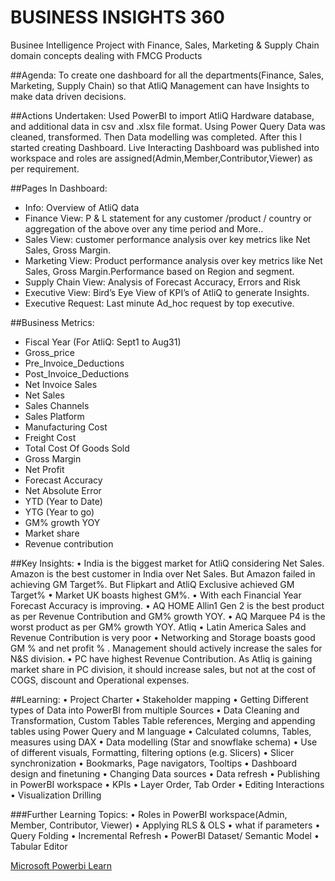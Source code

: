 # BUSINESS INSIGHTS 360

Businee Intelligence Project with Finance, Sales, Marketing & Supply Chain domain concepts dealing with FMCG Products

##Agenda:
To create one dashboard for all the departments(Finance, Sales, Marketing, Supply Chain) so that AtliQ Management can have Insights to make data driven decisions.

##Actions Undertaken:
Used PowerBI to import AtliQ Hardware database, and additional data in csv and .xlsx file format. Using Power Query Data was cleaned, transformed. 
Then Data modelling was completed.
After this I started creating Dashboard.
Live Interacting Dashboard was published into workspace and roles are assigned(Admin,Member,Contributor,Viewer) as per requirement.

##Pages In Dashboard:
* Info: Overview of AtliQ data
* Finance View: P & L statement for any customer /product / country or aggregation of the above over any time period and More..
* Sales View: customer performance analysis over key metrics like Net Sales, Gross Margin.
* Marketing View: Product performance analysis over key metrics like Net Sales, Gross Margin.Performance based on Region and segment.
* Supply Chain View: Analysis of Forecast Accuracy, Errors and Risk
* Executive View: Bird’s Eye View of KPI’s of AtliQ to generate Insights.
* Executive Request: Last minute Ad_hoc request by top executive.

##Business Metrics:
* Fiscal Year (For AtliQ: Sept1 to Aug31)
* Gross_price
* Pre_Invoice_Deductions
* Post_Invoice_Deductions
* Net Invoice Sales
* Net Sales
* Sales Channels
* Sales Platform
* Manufacturing Cost
* Freight Cost
* Total Cost Of Goods Sold
* Gross Margin
* Net Profit
* Forecast Accuracy
* Net Absolute Error
* YTD (Year to Date)
* YTG (Year to go)
* GM% growth YOY
* Market share
* Revenue contribution


##Key Insights:
•	India is the biggest market for AtliQ considering Net Sales. Amazon is the best customer in India over Net Sales. But Amazon failed in achieving GM Target%. But Flipkart and AtliQ Exclusive achieved GM Target% 
•	Market UK boasts highest GM%. 
•	With each Financial Year Forecast Accuracy is improving.
•	AQ HOME Allin1 Gen 2 is the best product as per Revenue Contribution and GM% growth YOY.
•	AQ Marquee P4 is the worst product as per GM% growth YOY. Atliq 
•	Latin America Sales and Revenue Contribution is very poor
•	Networking and Storage boasts good GM % and net profit % .  Management should actively increase the sales for N&S division.
•	PC have highest Revenue Contribution. As Atliq is gaining market share in PC division, it should increase sales, but not at the cost of COGS, discount and Operational expenses.

##Learning:
•	Project Charter
•	Stakeholder mapping
•	Getting Different types of Data into PowerBI from multiple Sources
•	Data Cleaning and Transformation, Custom Tables Table references, Merging and appending tables using Power Query and M language
•	Calculated columns, Tables, measures using DAX
•	Data modelling (Star and snowflake schema)
•	Use of different visuals, Formatting, filtering options (e.g. Slicers)
•	Slicer synchronization
•	Bookmarks, Page navigators, Tooltips
•	Dashboard design and finetuning
•	Changing Data sources
•	Data refresh
•	Publishing in PowerBI workspace
•	KPIs
•	Layer Order, Tab Order
•	Editing Interactions
•	Visualization Drilling

###Further Learning Topics:
• Roles in PowerBI workspace(Admin, Member, Contributor, Viewer)
• Applying RLS & OLS
• what if parameters
• Query Folding
• Incremental Refresh
• PowerBI Dataset/ Semantic Model
• Tabular Editor

[Microsoft Powerbi Learn](https://learn.microsoft.com/en-us/training/powerplatform/power-bi)


 
